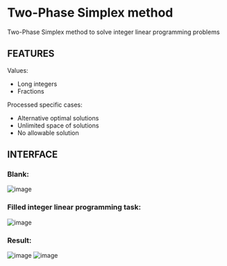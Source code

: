 Two-Phase Simplex method
========================
Two-Phase Simplex method to solve integer linear programming problems

FEATURES
--------
Values:
* Long integers
* Fractions

Proсessed specific cases:
* Alternative optimal solutions
* Unlimited space of solutions
* No allowable solution

INTERFACE
---------
### Blank:
![image](https://user-images.githubusercontent.com/31710921/87088097-dc6a4600-c23c-11ea-96d5-7526f8d853d1.png)

### Filled integer linear programming task:
![image](https://user-images.githubusercontent.com/31710921/87087934-a036e580-c23c-11ea-8321-eeded8e9281c.png)

### Result:
![image](https://user-images.githubusercontent.com/31710921/87087542-f48d9580-c23b-11ea-81a5-bb8fae116ec9.png)
![image](https://user-images.githubusercontent.com/31710921/87087574-02431b00-c23c-11ea-987a-aa183cd1729d.png)
